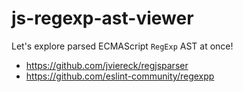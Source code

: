 # js-regexp-ast-viewer

Let's explore parsed ECMAScript `RegExp` AST at once!

- https://github.com/jviereck/regjsparser
- https://github.com/eslint-community/regexpp
